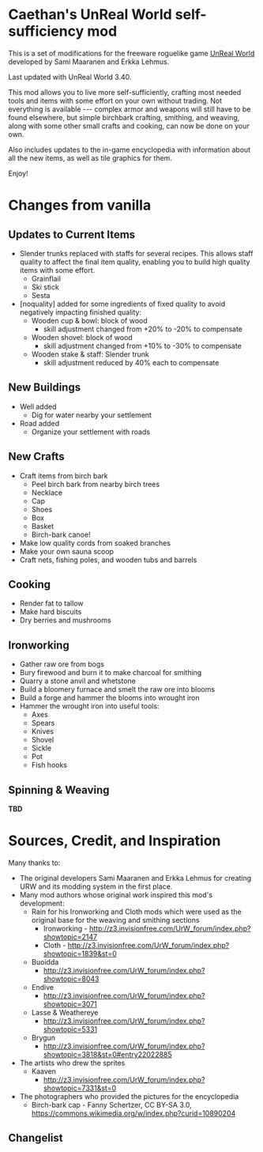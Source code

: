 # Caethan's UnReal World self-sufficiency mod

This is a set of modifications for the freeware roguelike game [UnReal World](http://www.unrealworld.fi/) developed by Sami Maaranen and Erkka Lehmus.

Last updated with UnReal World 3.40.

This mod allows you to live more self-sufficiently, crafting most needed tools and items with some effort on your own without trading.
Not everything is available --- complex armor and weapons will still have to be found elsewhere, but simple birchbark crafting, smithing, and weaving, along with some other small crafts and cooking, can now be done on your own.

Also includes updates to the in-game encyclopedia with information about all the new items, as well as tile graphics for them.

Enjoy!

# Changes from vanilla

## Updates to Current Items

* Slender trunks replaced with staffs for several recipes.  This allows staff quality to affect the final item quality, enabling you to build high quality items with some effort.
	- Grainflail
	- Ski stick
	- Sesta
* [noquality] added for some ingredients of fixed quality to avoid negatively impacting finished quality:
	- Wooden cup & bowl: block of wood
		- skill adjustment changed from +20% to -20% to compensate
	- Wooden shovel: block of wood
		- skill adjustment changed from +10% to -30% to compensate
	- Wooden stake & staff: Slender trunk
		- skill adjustment reduced by 40% each to compensate

## New Buildings

* Well added
    - Dig for water nearby your settlement
* Road added
    - Organize your settlement with roads


## New Crafts

* Craft items from birch bark
    - Peel birch bark from nearby birch trees
    - Necklace
    - Cap
    - Shoes
    - Box
    - Basket
    - Birch-bark canoe!
* Make low quality cords from soaked branches
* Make your own sauna scoop
* Craft nets, fishing poles, and wooden tubs and barrels

## Cooking

* Render fat to tallow
* Make hard biscuits
* Dry berries and mushrooms

## Ironworking

* Gather raw ore from bogs
* Bury firewood and burn it to make charcoal for smithing
* Quarry a stone anvil and whetstone
* Build a bloomery furnace and smelt the raw ore into blooms
* Build a forge and hammer the blooms into wrought iron
* Hammer the wrought iron into useful tools:
    - Axes
    - Spears
    - Knives
    - Shovel
    - Sickle
    - Pot
    - Fish hooks

## Spinning & Weaving

**TBD**


# Sources, Credit, and Inspiration

Many thanks to:
* The original developers Sami Maaranen and Erkka Lehmus for creating URW and its modding system in the first place.
* Many mod authors whose original work inspired this mod's development:
	* Rain for his Ironworking and Cloth mods which were used as the original base for the weaving and smithing sections
		* Ironworking - http://z3.invisionfree.com/UrW_forum/index.php?showtopic=2147
		* Cloth - http://z3.invisionfree.com/UrW_forum/index.php?showtopic=1839&st=0
	* Buoidda
		* http://z3.invisionfree.com/UrW_forum/index.php?showtopic=8043
	* Endive
		* http://z3.invisionfree.com/UrW_forum/index.php?showtopic=3071
	* Lasse & Weathereye
		* http://z3.invisionfree.com/UrW_forum/index.php?showtopic=5331
	* Brygun
		* http://z3.invisionfree.com/UrW_forum/index.php?showtopic=3818&st=0#entry22022885
* The artists who drew the sprites
	* Kaaven
		* http://z3.invisionfree.com/UrW_forum/index.php?showtopic=7331&st=0
* The photographers who provided the pictures for the encyclopedia
    * Birch-bark cap - Fanny Schertzer, CC BY-SA 3.0, https://commons.wikimedia.org/w/index.php?curid=10890204
		
## Changelist